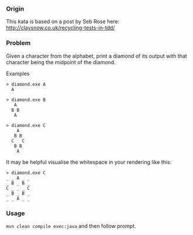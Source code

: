 ### Origin

This kata is based on a post by Seb Rose here: http://claysnow.co.uk/recycling-tests-in-tdd/

### Problem

Given a character from the alphabet, print a diamond of its output with that character being the midpoint of the diamond.

Examples

    > diamond.exe A
      A

    > diamond.exe B
       A
      B B
       A

    > diamond.exe C
        A
       B B
      C   C
       B B
        A

It may be helpful visualise the whitespace in your rendering like this:

    > diamond.exe C
    _ _ A _ _
    _ B _ B _
    C _ _ _ C
    _ B _ B _
    _ _ A _ _


### Usage 
`mvn clean compile exec:java` and then follow prompt.
